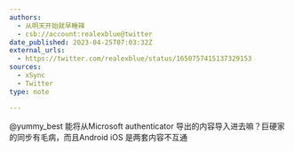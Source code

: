 ```yaml
---
authors:
  - 从明天开始就早睡辣
  - csb://account:realexblue@twitter
date_published: 2023-04-25T07:03:32Z
external_urls:
  - https://twitter.com/realexblue/status/1650757415137329153
sources:
  - xSync
  - Twitter
type: note

---
```


@yummy_best 能将从Microsoft authenticator 导出的内容导入进去嘛？巨硬家的同步有毛病，而且Android iOS 是两套内容不互通